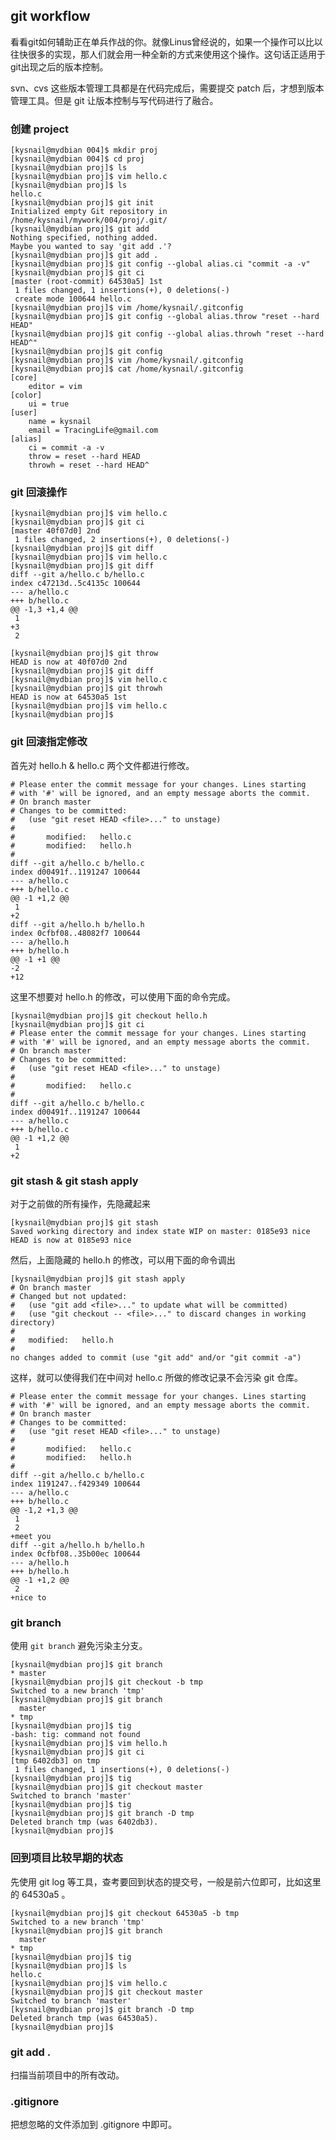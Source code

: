## git workflow
看看git如何辅助正在单兵作战的你。就像Linus曾经说的，如果一个操作可以比以往快很多的实现，那人们就会用一种全新的方式来使用这个操作。这句话正适用于git出现之后的版本控制。

svn、cvs 这些版本管理工具都是在代码完成后，需要提交 patch 后，才想到版本管理工具。但是 git 让版本控制与写代码进行了融合。

### 创建 project

	[kysnail@mydbian 004]$ mkdir proj
	[kysnail@mydbian 004]$ cd proj
	[kysnail@mydbian proj]$ ls
	[kysnail@mydbian proj]$ vim hello.c
	[kysnail@mydbian proj]$ ls
	hello.c
	[kysnail@mydbian proj]$ git init
	Initialized empty Git repository in /home/kysnail/mywork/004/proj/.git/
	[kysnail@mydbian proj]$ git add 
	Nothing specified, nothing added.
	Maybe you wanted to say 'git add .'?
	[kysnail@mydbian proj]$ git add .
	[kysnail@mydbian proj]$ git config --global alias.ci "commit -a -v"
	[kysnail@mydbian proj]$ git ci
	[master (root-commit) 64530a5] 1st
	 1 files changed, 1 insertions(+), 0 deletions(-)
	 create mode 100644 hello.c
	[kysnail@mydbian proj]$ vim /home/kysnail/.gitconfig 
	[kysnail@mydbian proj]$ git config --global alias.throw "reset --hard HEAD"
	[kysnail@mydbian proj]$ git config --global alias.throwh "reset --hard HEAD^"
	[kysnail@mydbian proj]$ git config 
	[kysnail@mydbian proj]$ vim /home/kysnail/.gitconfig 
	[kysnail@mydbian proj]$ cat /home/kysnail/.gitconfig
	[core]
		editor = vim
	[color]
		ui = true
	[user]
		name = kysnail
		email = TracingLife@gmail.com
	[alias]
		ci = commit -a -v
		throw = reset --hard HEAD
		throwh = reset --hard HEAD^

### git 回滚操作

	[kysnail@mydbian proj]$ vim hello.c 
	[kysnail@mydbian proj]$ git ci
	[master 40f07d0] 2nd
	 1 files changed, 2 insertions(+), 0 deletions(-)
	[kysnail@mydbian proj]$ git diff
	[kysnail@mydbian proj]$ vim hello.c 
	[kysnail@mydbian proj]$ git diff
	diff --git a/hello.c b/hello.c
	index c47213d..5c4135c 100644
	--- a/hello.c
	+++ b/hello.c
	@@ -1,3 +1,4 @@
	 1
	+3
	 2
	 
	[kysnail@mydbian proj]$ git throw
	HEAD is now at 40f07d0 2nd
	[kysnail@mydbian proj]$ git diff
	[kysnail@mydbian proj]$ vim hello.c 
	[kysnail@mydbian proj]$ git throwh
	HEAD is now at 64530a5 1st
	[kysnail@mydbian proj]$ vim hello.c 
	[kysnail@mydbian proj]$ 

### git 回滚指定修改
首先对 hello.h & hello.c 两个文件都进行修改。

	# Please enter the commit message for your changes. Lines starting
	# with '#' will be ignored, and an empty message aborts the commit.
	# On branch master
	# Changes to be committed:
	#   (use "git reset HEAD <file>..." to unstage)
	#
	#       modified:   hello.c
	#       modified:   hello.h
	#
	diff --git a/hello.c b/hello.c
	index d00491f..1191247 100644
	--- a/hello.c
	+++ b/hello.c
	@@ -1 +1,2 @@
	 1
	+2
	diff --git a/hello.h b/hello.h
	index 0cfbf08..48082f7 100644
	--- a/hello.h
	+++ b/hello.h
	@@ -1 +1 @@
	-2
	+12

这里不想要对 hello.h 的修改，可以使用下面的命令完成。

	[kysnail@mydbian proj]$ git checkout hello.h
	[kysnail@mydbian proj]$ git ci
	# Please enter the commit message for your changes. Lines starting
	# with '#' will be ignored, and an empty message aborts the commit.
	# On branch master
	# Changes to be committed:
	#   (use "git reset HEAD <file>..." to unstage)
	#
	#       modified:   hello.c
	#
	diff --git a/hello.c b/hello.c
	index d00491f..1191247 100644
	--- a/hello.c
	+++ b/hello.c
	@@ -1 +1,2 @@
	 1
	+2

### git stash & git stash apply
对于之前做的所有操作，先隐藏起来

	[kysnail@mydbian proj]$ git stash
	Saved working directory and index state WIP on master: 0185e93 nice
	HEAD is now at 0185e93 nice

然后，上面隐藏的 hello.h 的修改，可以用下面的命令调出

	[kysnail@mydbian proj]$ git stash apply
	# On branch master
	# Changed but not updated:
	#   (use "git add <file>..." to update what will be committed)
	#   (use "git checkout -- <file>..." to discard changes in working directory)
	#
	#	modified:   hello.h
	#
	no changes added to commit (use "git add" and/or "git commit -a")

这样，就可以使得我们在中间对 hello.c 所做的修改记录不会污染 git 仓库。

	# Please enter the commit message for your changes. Lines starting
	# with '#' will be ignored, and an empty message aborts the commit.
	# On branch master
	# Changes to be committed:
	#   (use "git reset HEAD <file>..." to unstage)
	#
	#       modified:   hello.c
	#       modified:   hello.h
	#
	diff --git a/hello.c b/hello.c
	index 1191247..f429349 100644
	--- a/hello.c
	+++ b/hello.c
	@@ -1,2 +1,3 @@
	 1
	 2
	+meet you
	diff --git a/hello.h b/hello.h
	index 0cfbf08..35b00ec 100644
	--- a/hello.h
	+++ b/hello.h
	@@ -1 +1,2 @@
	 2
	+nice to

### git branch
使用 `git branch` 避免污染主分支。

	[kysnail@mydbian proj]$ git branch
	* master
	[kysnail@mydbian proj]$ git checkout -b tmp
	Switched to a new branch 'tmp'
	[kysnail@mydbian proj]$ git branch
	  master
	* tmp
	[kysnail@mydbian proj]$ tig
	-bash: tig: command not found
	[kysnail@mydbian proj]$ vim hello.h 
	[kysnail@mydbian proj]$ git ci
	[tmp 6402db3] on tmp
	 1 files changed, 1 insertions(+), 0 deletions(-)
	[kysnail@mydbian proj]$ tig
	[kysnail@mydbian proj]$ git checkout master
	Switched to branch 'master'
	[kysnail@mydbian proj]$ tig
	[kysnail@mydbian proj]$ git branch -D tmp
	Deleted branch tmp (was 6402db3).
	[kysnail@mydbian proj]$ 

### 回到项目比较早期的状态
先使用 git log 等工具，查考要回到状态的提交号，一般是前六位即可，比如这里的 64530a5 。

	[kysnail@mydbian proj]$ git checkout 64530a5 -b tmp
	Switched to a new branch 'tmp'
	[kysnail@mydbian proj]$ git branch
	  master
	* tmp
	[kysnail@mydbian proj]$ tig
	[kysnail@mydbian proj]$ ls
	hello.c
	[kysnail@mydbian proj]$ vim hello.c 
	[kysnail@mydbian proj]$ git checkout master
	Switched to branch 'master'
	[kysnail@mydbian proj]$ git branch -D tmp
	Deleted branch tmp (was 64530a5).
	[kysnail@mydbian proj]$ 

### git add .
扫描当前项目中的所有改动。

### .gitignore
把想忽略的文件添加到 .gitignore 中即可。








